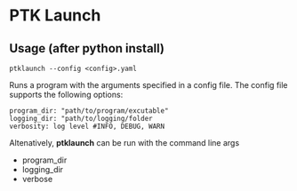 # PTK Launch

## Usage (after python install) 
```
ptklaunch --config <config>.yaml
```
Runs a program with the arguments specified in a config file.
The config file supports the following options:
```
program_dir: "path/to/program/excutable"
logging_dir: "path/to/logging/folder
verbosity: log level #INFO, DEBUG, WARN 
```

Altenatively, __ptklaunch__ can be run with the command line args
  
  - program_dir
  - logging_dir
  - verbose
